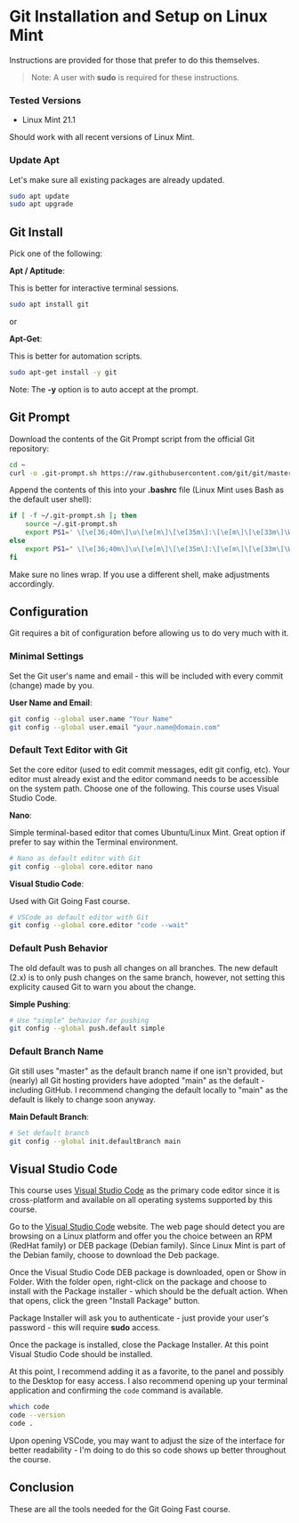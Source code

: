 # Git Installation and Setup on Linux Mint

Instructions are provided for those that prefer to do this themselves.

> Note: A user with __sudo__ is required for these instructions.

### Tested Versions

* Linux Mint 21.1

Should work with all recent versions of Linux Mint.

### Update Apt

Let's make sure all existing packages are already updated.

```bash
sudo apt update
sudo apt upgrade
```

## Git Install

Pick one of the following:

__Apt / Aptitude__:

This is better for interactive terminal sessions.

```bash
sudo apt install git
```

or

__Apt-Get__:

This is better for automation scripts.

```bash
sudo apt-get install -y git
```

Note: The __-y__ option is to auto accept at the prompt.

## Git Prompt

Download the contents of the Git Prompt script from the official Git repository:

```bash
cd ~
curl -o .git-prompt.sh https://raw.githubusercontent.com/git/git/master/contrib/completion/git-prompt.sh
```

Append the contents of this into your __.bashrc__ file (Linux Mint uses Bash as the default user shell):

```bash
if [ -f ~/.git-prompt.sh ]; then
    source ~/.git-prompt.sh
    export PS1=' \[\e[36;40m\]\u\[\e[m\]\[\e[35m\]:\[\e[m\]\[\e[33m\]\W\[\e[m\]\[\e[32m\]$(__git_ps1 "(%s)")\[\e[m\] \[\e[37m\]\\$\[\e[m\] '
else
    export PS1=" \[\e[36;40m\]\u\[\e[m\]\[\e[35m\]:\[\e[m\]\[\e[33m\]\W\[\e[m\] \[\e[37m\]\\$\[\e[m\] "
fi
```

Make sure no lines wrap. If you use a different shell, make adjustments accordingly.

## Configuration

Git requires a bit of configuration before allowing us to do very much with it.

### Minimal Settings

Set the Git user's name and email - this will be included with every commit (change) made by you.

__User Name and Email__:

```bash
git config --global user.name "Your Name"
git config --global user.email "your.name@domain.com"
```

### Default Text Editor with Git

Set the core editor (used to edit commit messages, edit git config, etc). Your editor must already exist and the editor command needs to be accessible on the system path. Choose one of the following. This course uses Visual Studio Code.

__Nano__:

Simple terminal-based editor that comes Ubuntu/Linux Mint. Great option if prefer to say within the Terminal environment.

```bash
# Nano as default editor with Git
git config --global core.editor nano
```

__Visual Studio Code__:

Used with Git Going Fast course.

```bash
# VSCode as default editor with Git
git config --global core.editor "code --wait"
```

### Default Push Behavior

The old default was to push all changes on all branches. The new default (2.x) is to only push changes on the same branch, however, not setting this explicity caused Git to warn you about the change.

__Simple Pushing__:

```bash
# Use "simple" behavior for pushing
git config --global push.default simple
```

### Default Branch Name

Git still uses "master" as the default branch name if one isn't provided, but (nearly) all Git hosting providers have adopted "main" as the default - including GitHub. I recommend changing the default locally to "main" as the default is likely to change soon anyway.

__Main Default Branch__:

```bash
# Set default branch
git config --global init.defaultBranch main
```

## Visual Studio Code

This course uses [Visual Studio Code][vscode] as the primary code editor since it is cross-platform and available on all operating systems supported by this course.

Go to the [Visual Studio Code][vscode] website. The web page should detect you are browsing on a Linux platform and offer you the choice between an RPM (RedHat family) or DEB package (Debian family). Since Linux Mint is part of the Debian family, choose to download the Deb package.

Once the Visual Studio Code DEB package is downloaded, open or Show in Folder. With the folder open, right-click on the package and choose to install with the Package installer - which should be the defualt action. When that opens, click the green "Install Package" button.

Package Installer will ask you to authenticate - just provide your user's password - this will require __sudo__ access.

Once the package is installed, close the Package Installer. At this point Visual Studio Code should be installed.

At this point, I recommend adding it as a favorite, to the panel and possibly to the Desktop for easy access. I also recommend opening up your terminal application and confirming the `code` command is available.

```bash
which code
code --version
code .
```

Upon opening VSCode, you may want to adjust the size of the interface for better readability - I'm doing to do this so code shows up better throughout the course.

## Conclusion

These are all the tools needed for the Git Going Fast course.



[vscode]: https://code.visualstudio.com/ "A code editor from Microsoft that doesn't suck"